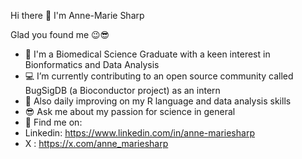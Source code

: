  Hi there 👋 I'm Anne-Marie Sharp

 Glad you found me 😉😎

- 🧬 I'm a Biomedical Science Graduate with a keen interest in Bionformatics and Data Analysis
- 💻 I’m currently contributing to an open source community called BugSigDB (a Bioconductor project) as an intern
- 📝 Also daily improving on my R language and data analysis skills 
- 😎 Ask me about my passion for science in general
- 🔔 Find me on:
-  Linkedin: https://www.linkedin.com/in/anne-mariesharp
-  X : https://x.com/anne_mariesharp
  


